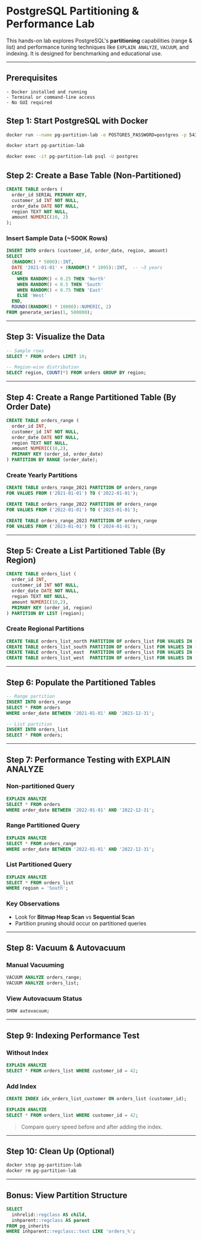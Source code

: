 # PostgreSQL Partitioning & Performance Lab


This hands-on lab explores PostgreSQL's **partitioning** capabilities (range & list) and performance tuning techniques like `EXPLAIN ANALYZE`, `VACUUM`, and indexing. It is designed for benchmarking and educational use.

---
## Prerequisites
````
- Docker installed and running
- Terminal or command-line access
- No GUI required
````
## Step 1: Start PostgreSQL with Docker

```bash
docker run --name pg-partition-lab -e POSTGRES_PASSWORD=postgres -p 5432:5432 -d postgres:16

docker start pg-partition-lab        

docker exec -it pg-partition-lab psql -U postgres
````

## Step 2: Create a Base Table (Non-Partitioned)

```sql
CREATE TABLE orders (
  order_id SERIAL PRIMARY KEY,
  customer_id INT NOT NULL,
  order_date DATE NOT NULL,
  region TEXT NOT NULL,
  amount NUMERIC(10, 2)
);
```

### Insert Sample Data (\~500K Rows)

```sql
INSERT INTO orders (customer_id, order_date, region, amount)
SELECT
  (RANDOM() * 5000)::INT,
  DATE '2021-01-01' + (RANDOM() * 1095)::INT,  -- ~3 years
  CASE
    WHEN RANDOM() < 0.25 THEN 'North'
    WHEN RANDOM() < 0.5 THEN 'South'
    WHEN RANDOM() < 0.75 THEN 'East'
    ELSE 'West'
  END,
  ROUND((RANDOM() * 10000)::NUMERIC, 2)
FROM generate_series(1, 500000);
```

---

## Step 3: Visualize the Data

```sql
-- Sample rows
SELECT * FROM orders LIMIT 10;

-- Region-wise distribution
SELECT region, COUNT(*) FROM orders GROUP BY region;
```

---

## Step 4: Create a Range Partitioned Table (By Order Date)

```sql
CREATE TABLE orders_range (
  order_id INT,
  customer_id INT NOT NULL,
  order_date DATE NOT NULL,
  region TEXT NOT NULL,
  amount NUMERIC(10,2),
  PRIMARY KEY (order_id, order_date)
) PARTITION BY RANGE (order_date);
```

### Create Yearly Partitions

```sql
CREATE TABLE orders_range_2021 PARTITION OF orders_range
FOR VALUES FROM ('2021-01-01') TO ('2022-01-01');

CREATE TABLE orders_range_2022 PARTITION OF orders_range
FOR VALUES FROM ('2022-01-01') TO ('2023-01-01');

CREATE TABLE orders_range_2023 PARTITION OF orders_range
FOR VALUES FROM ('2023-01-01') TO ('2024-01-01');
```

---

## Step 5: Create a List Partitioned Table (By Region)

```sql
CREATE TABLE orders_list (
  order_id INT,
  customer_id INT NOT NULL,
  order_date DATE NOT NULL,
  region TEXT NOT NULL,
  amount NUMERIC(10,2),
  PRIMARY KEY (order_id, region)
) PARTITION BY LIST (region);
```

### Create Regional Partitions

```sql
CREATE TABLE orders_list_north PARTITION OF orders_list FOR VALUES IN ('North');
CREATE TABLE orders_list_south PARTITION OF orders_list FOR VALUES IN ('South');
CREATE TABLE orders_list_east  PARTITION OF orders_list FOR VALUES IN ('East');
CREATE TABLE orders_list_west  PARTITION OF orders_list FOR VALUES IN ('West');
```

---

## Step 6: Populate the Partitioned Tables

```sql
-- Range partition
INSERT INTO orders_range
SELECT * FROM orders
WHERE order_date BETWEEN '2021-01-01' AND '2023-12-31';

-- List partition
INSERT INTO orders_list
SELECT * FROM orders;
```

---

## Step 7: Performance Testing with EXPLAIN ANALYZE

### Non-partitioned Query

```sql
EXPLAIN ANALYZE
SELECT * FROM orders
WHERE order_date BETWEEN '2022-01-01' AND '2022-12-31';
```

### Range Partitioned Query

```sql
EXPLAIN ANALYZE
SELECT * FROM orders_range
WHERE order_date BETWEEN '2022-01-01' AND '2022-12-31';
```

### List Partitioned Query

```sql
EXPLAIN ANALYZE
SELECT * FROM orders_list
WHERE region = 'South';
```

### Key Observations

* Look for **Bitmap Heap Scan** vs **Sequential Scan**
* Partition pruning should occur on partitioned queries

---

## Step 8: Vacuum & Autovacuum

### Manual Vacuuming

```sql
VACUUM ANALYZE orders_range;
VACUUM ANALYZE orders_list;
```

### View Autovacuum Status

```sql
SHOW autovacuum;
```
---

## Step 9: Indexing Performance Test

### Without Index

```sql
EXPLAIN ANALYZE
SELECT * FROM orders_list WHERE customer_id = 42;
```

### Add Index

```sql
CREATE INDEX idx_orders_list_customer ON orders_list (customer_id);

EXPLAIN ANALYZE
SELECT * FROM orders_list WHERE customer_id = 42;
```

> Compare query speed before and after adding the index.

---

## Step 10: Clean Up (Optional)

```bash
docker stop pg-partition-lab
docker rm pg-partition-lab
```

---

## Bonus: View Partition Structure

```sql
SELECT
  inhrelid::regclass AS child,
  inhparent::regclass AS parent
FROM pg_inherits
WHERE inhparent::regclass::text LIKE 'orders_%';
```
